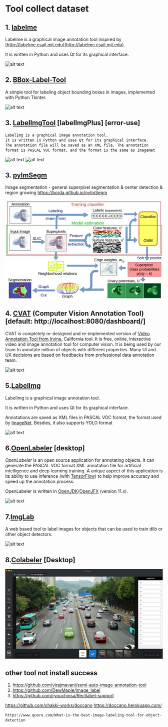 # Tool collect dataset

## 1. [labelme](https://github.com/wkentaro/labelme)

Labelme is a graphical image annotation tool inspired by [http://labelme.csail.mit.edu](http://labelme.csail.mit.edu).

It is written in Python and uses Qt for its graphical interface.

![alt text][labelme-desc]

[labelme-desc]: https://github.com/wkentaro/labelme/raw/master/examples/instance_segmentation/.readme/annotation.jpg "LabelMe description"

## 2. [BBox-Label-Tool](https://github.com/puzzledqs/BBox-Label-Tool)

A simple tool for labeling object bounding boxes in images, implemented with Python Tkinter.

![alt text][BBox-Label-Tool-img]

[BBox-Label-Tool-img]: https://github.com/puzzledqs/BBox-Label-Tool/raw/master/screenshot.png "BBox-Label-Tool"

## 3. [LabelImgTool](https://github.com/lzx1413/LabelImgTool) [labelImgPlus] [error-use]

    LabelImg is a graphical image annotation tool.
    It is written in Python and uses Qt for its graphical interface.
    The annotation file will be saved as an XML file. The annotation format is PASCAL VOC format, and the format is the same as ImageNet

![alt text][LabelImgTool-img]
![alt text][LabelImgTool-img-2]

[LabelImgTool-img]: https://github.com/lzx1413/LabelImgTool/raw/master/screenshot/setting_panel.jpg "LabelImgTool"

[LabelImgTool-img-2]: https://github.com/lzx1413/LabelImgTool/raw/master/screenshot/parse_label.jpg "LabelImgTool"

## 3. [pyImSegm](https://github.com/Borda/pyImSegm)

Image segmentation - general superpixel segmentation & center detection & region growing https://borda.github.io/pyImSegm

![alt text][pyImSegm-img]

[pyImSegm-img]: https://github.com/Borda/pyImSegm/raw/master/figures/schema_slic-fts-clf-gc.jpg "pyImSegm"

## 4. [CVAT](https://github.com/opencv/cvat)  (Computer Vision Annotation Tool) [default: http://localhost:8080/dashboard/]

CVAT is completely re-designed and re-implemented version of [Video Annotation Tool from Irvine](http://carlvondrick.com/vatic/), California tool. It is free, online, interactive video and image annotation tool for computer vision. It is being used by our team to annotate million of objects with different properties. Many UI and UX decisions are based on feedbacks from professional data annotation team.

![alt text][CVAT-img]

[CVAT-img]: https://github.com/opencv/cvat/raw/develop/cvat/apps/documentation/static/documentation/images/cvat.jpg "CVAT"

## 5.[LabelImg](https://github.com/tzutalin/labelImg)

LabelImg is a graphical image annotation tool.

It is written in Python and uses Qt for its graphical interface.

Annotations are saved as XML files in PASCAL VOC format, the format used by [ImageNet](http://www.image-net.org/). Besdies, it also supports YOLO format

![alt text][LabelImg-img]

[LabelImg-img]: https://raw.githubusercontent.com/tzutalin/labelImg/master/demo/demo3.jpg "CVAT"

## 6.[OpenLabeler](https://github.com/kinhong/OpenLabeler) [desktop]

*OpenLabeler* is an open source application for annotating objects. It can generate the PASCAL VOC format XML annotation file for artificial intelligence and deep learning training. A unique aspect of this application is its ability to use inference (with [TensorFlow](https://www.tensorflow.org/)) to help improve accuracy and speed up the annotation process.

OpenLabeler is written in [OpenJDK](https://openjdk.java.net/)/[OpenJFX](https://openjfx.io/) (version 11.x).

![alt text][OpenLabeler-img]

[OpenLabeler-img]: https://github.com/kinhong/OpenLabeler/raw/master/assets/app.png "OpenLabeler"

## 7.[ImgLab](https://github.com/NaturalIntelligence/imglab)

A web based tool to label images for objects that can be used to train dlib or other object detectors.

![alt text][ImgLab-img]

[ImgLab-img]: https://github.com/NaturalIntelligence/imglab/raw/master/img/imglab-autosuggestion.gif "ImgLab"

## 8.[Colabeler](http://www.colabeler.com/) [Desktop]

![alt text][Colabeler-img]

[Colabeler-img]: img/banner_en.jpg "Colabeler"











## other tool not install success

1. https://github.com/virajmavani/semi-auto-image-annotation-tool
2. https://github.com/DewMaple/image_label
3. https://github.com/ryouchinsa/Rectlabel-support

https://github.com/chakki-works/doccano
https://doccano.herokuapp.com/

```
https://www.quora.com/What-is-the-best-image-labeling-tool-for-object-detection
```
